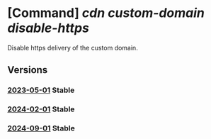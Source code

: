 # [Command] _cdn custom-domain disable-https_

Disable https delivery of the custom domain.

## Versions

### [2023-05-01](/Resources/mgmt-plane/L3N1YnNjcmlwdGlvbnMve30vcmVzb3VyY2Vncm91cHMve30vcHJvdmlkZXJzL21pY3Jvc29mdC5jZG4vcHJvZmlsZXMve30vZW5kcG9pbnRzL3t9L2N1c3RvbWRvbWFpbnMve30vZGlzYWJsZWN1c3RvbWh0dHBz/2023-05-01.xml) **Stable**

<!-- mgmt-plane /subscriptions/{}/resourcegroups/{}/providers/microsoft.cdn/profiles/{}/endpoints/{}/customdomains/{}/disablecustomhttps 2023-05-01 -->

### [2024-02-01](/Resources/mgmt-plane/L3N1YnNjcmlwdGlvbnMve30vcmVzb3VyY2Vncm91cHMve30vcHJvdmlkZXJzL21pY3Jvc29mdC5jZG4vcHJvZmlsZXMve30vZW5kcG9pbnRzL3t9L2N1c3RvbWRvbWFpbnMve30vZGlzYWJsZWN1c3RvbWh0dHBz/2024-02-01.xml) **Stable**

<!-- mgmt-plane /subscriptions/{}/resourcegroups/{}/providers/microsoft.cdn/profiles/{}/endpoints/{}/customdomains/{}/disablecustomhttps 2024-02-01 -->

### [2024-09-01](/Resources/mgmt-plane/L3N1YnNjcmlwdGlvbnMve30vcmVzb3VyY2Vncm91cHMve30vcHJvdmlkZXJzL21pY3Jvc29mdC5jZG4vcHJvZmlsZXMve30vZW5kcG9pbnRzL3t9L2N1c3RvbWRvbWFpbnMve30vZGlzYWJsZWN1c3RvbWh0dHBz/2024-09-01.xml) **Stable**

<!-- mgmt-plane /subscriptions/{}/resourcegroups/{}/providers/microsoft.cdn/profiles/{}/endpoints/{}/customdomains/{}/disablecustomhttps 2024-09-01 -->
